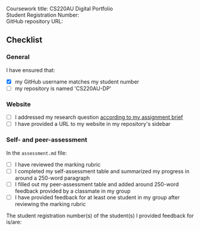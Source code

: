 Coursework title: CS220AU Digital Portfolio  
Student Registration Number: <!--2314307-->   
GitHub repository URL: <!--https://github.com/2314307/CS220AU-DP/blob/main/index.md-->  

## Checklist
<!-- complete the checklist below by simply replacing the space with an 'x' as seen in the first checkpoint below --> 

### General
I have ensured that:

- [x] my GitHub username matches my student number
- [ ] my repository is named 'CS220AU-DP'

### Website
- [ ] I addressed my research question [according to my assignment brief](https://navigatingthedigitalworld.com/docs/cs220au)
- [ ] I have provided a URL to my website in my repository's sidebar

### Self- and peer-assessment
In the `assessment.md` file:

- [ ] I have reviewed the marking rubric
- [ ] I completed my self-assessment table and summarized my progress in around a 250-word paragraph
- [ ] I filled out my peer-assessment table and added around 250-word feedback provided by a classmate in my group
- [ ] I have provided feedback for at least one student in my group after reviewing the marking rubric

The student registration number(s) of the student(s) I provided feedback for is/are: <!-- add student number --> 
